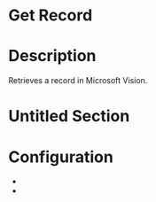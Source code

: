 ﻿# Get Record

# Description

Retrieves a record in Microsoft Vision.

# Untitled Section

# Configuration

* 
*
